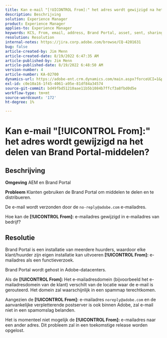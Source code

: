 ```yaml
---
title: Kan e-mail "[!UICONTROL From]:" het adres wordt gewijzigd na het delen van Brand Portal-middelen?
description: Beschrijving
solution: Experience Manager
product: Experience Manager
applies-to: Experience Manager
keywords: KCS, From, email, address, Brand Portal, asset, sent, sharing
resolution: Resolution
internal-notes: https://jira.corp.adobe.com/browse/CQ-4201631
bug: false
article-created-by: Jim Menn
article-created-date: 8/19/2022 6:47:35 AM
article-published-by: Jim Menn
article-published-date: 8/19/2022 6:48:50 AM
version-number: 4
article-number: KA-02700
dynamics-url: https://adobe-ent.crm.dynamics.com/main.aspx?forceUCI=1&pagetype=entityrecord&etn=knowledgearticle&id=53c07fcc-8a1f-ed11-b83e-0022480866ad
exl-id: c0e10a16-1f45-4061-a95e-81df84a34574
source-git-commit: bd49fbd51210aae11b5b1084b7ffcf3a8fbd0d5e
workflow-type: tm+mt
source-wordcount: '172'
ht-degree: 1%

---
```


# Kan e-mail &quot;[!UICONTROL From]:&quot; het adres wordt gewijzigd na het delen van Brand Portal-middelen?

## Beschrijving


<b>Omgeving</b>
AEM en Brand Portal

<b>Probleem</b>
Klanten gebruiken de Brand Portal om middelen te delen en te distribueren.

De e-mail wordt verzonden door de `no-reply@adobe.com` e-mailadres.

Hoe kan de <b>[!UICONTROL From]:</b> e-mailadres gewijzigd in e-mailadres van bedrijf?


## Resolutie


Brand Portal is een installatie van meerdere huurders, waardoor elke klant/huurder zijn eigen installatie kan uitvoeren <b>[!UICONTROL From]:</b> e-mailadres als een functieverzoek.

Brand Portal wordt gehost in Adobe-datacenters.

Als de <b>[!UICONTROL From]: </b>Het e-mailadresdomein (bijvoorbeeld het e-mailadresdomein van de klant) verschilt van de locatie waar de e-mail is gerouteerd. Het domein zal waarschijnlijk in een spammap terechtkomen.

Aangezien de <b>[!UICONTROL From]:</b> e-mailadres `noreply@adobe.com` en de aanvankelijke verpletterende postserver is ook binnen Adobe, zal e-mail niet in een spamomslag belanden.

Het is momenteel niet mogelijk de <b>[!UICONTROL From]:</b> e-mailadres naar een ander adres. Dit probleem zal in een toekomstige release worden opgelost.
